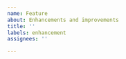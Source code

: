 ```yaml
---
name: Feature
about: Enhancements and improvements
title: ''
labels: enhancement
assignees: ''

---
```



